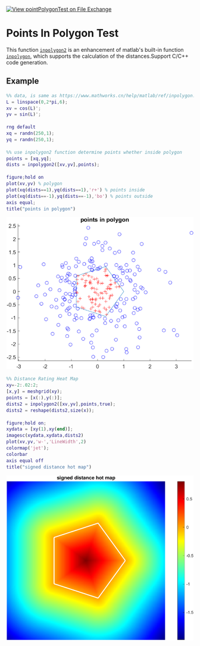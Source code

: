 [![View pointPolygonTest on File Exchange](https://www.mathworks.com/matlabcentral/images/matlab-file-exchange.svg)](https://ww2.mathworks.cn/matlabcentral/fileexchange/119418-pointpolygontest)

# Points In Polygon Test

This function [`inpolygon2`](./inpolygon2.m) is an enhancement of matlab's built-in function [`inpolygon`](https://www.mathworks.cn/help/matlab/ref/inpolygon.html), which supports the calculation of the distances.Support C/C++ code generation.

## Example

```matlab
%% data, is same as https://www.mathworks.cn/help/matlab/ref/inpolygon.html fisrst Example
L = linspace(0,2*pi,6);
xv = cos(L)';
yv = sin(L)';

rng default
xq = randn(250,1);
yq = randn(250,1);

%% use inpolygon2 function determine points whether inside polygon 
points = [xq,yq];
dists = inpolygon2([xv,yv],points);

figure;hold on
plot(xv,yv) % polygon
plot(xq(dists==1),yq(dists==1),'r+') % points inside
plot(xq(dists==-1),yq(dists==-1),'bo') % points outside
axis equal;
title("points in polygon")
```

![img](images/a.png)

```matlab
%% Distance Rating Heat Map
xy=-2:.02:2;
[x,y] = meshgrid(xy);
points = [x(:),y(:)];
dists2 = inpolygon2([xv,yv],points,true);
dists2 = reshape(dists2,size(x));

figure;hold on;
xydata = [xy(1),xy(end)];
imagesc(xydata,xydata,dists2)
plot(xv,yv,'w-','LineWidth',2)
colormap('jet');
colorbar
axis equal off
title("signed distance hot map")
```

![img](images/b.png)
